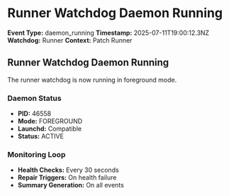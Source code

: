 # Runner Watchdog Daemon Running

**Event Type:** daemon_running
**Timestamp:** 2025-07-11T19:00:12.3NZ
**Watchdog:** Runner
**Context:** Patch Runner


## Runner Watchdog Daemon Running

The runner watchdog is now running in foreground mode.

### Daemon Status
- **PID:** 46558
- **Mode:** FOREGROUND
- **Launchd:** Compatible
- **Status:** ACTIVE

### Monitoring Loop
- **Health Checks:** Every 30 seconds
- **Repair Triggers:** On health failure
- **Summary Generation:** On all events


